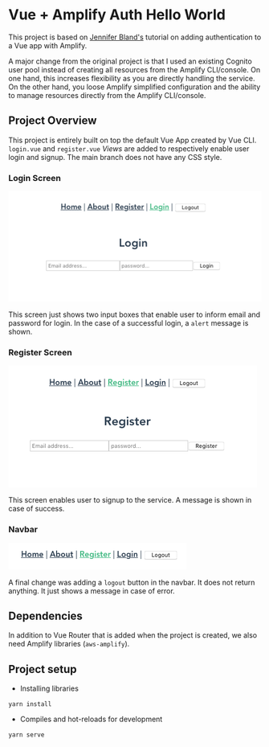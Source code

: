 # Vue + Amplify Auth Hello World
This project is based on [Jennifer Bland's](https://www.freecodecamp.org/news/how-to-add-authentication-to-a-vue-app-using-aws-amplify/) tutorial on adding authentication to a Vue app with Amplify.

A major change from the original project is that I used an existing Cognito user pool instead of creating all resources from the Amplify CLI/console. On one hand, this increases flexibility as you are directly handling the service. On the other hand, you loose Amplify simplified configuration and the ability to manage resources directly from the Amplify CLI/console.

## Project Overview
This project is entirely built on top the default Vue App created by Vue CLI. `login.vue` and `register.vue` _Views_ are added to respectively enable user login and signup. The main branch does not have any CSS style.

### Login Screen

<img src="./pics/LoginScreen.png" />

This screen just shows two input boxes that enable user to inform email and password for login. In the case of a successful login, a `alert` message is shown.

### Register Screen

<img src="./pics/RegisterScreen.png" />

This screen enables user to signup to the service. A message is shown in case of success.

### Navbar

<img src="./pics/Navbar.png" />

A final change was adding a `logout` button in the navbar. It does not return anything. It just shows a message in case of error.

## Dependencies

In addition to Vue Router that is added when the project is created, we also need Amplify libraries (`aws-amplify`).

## Project setup


* Installing libraries

```
yarn install
```

* Compiles and hot-reloads for development

```
yarn serve
```
